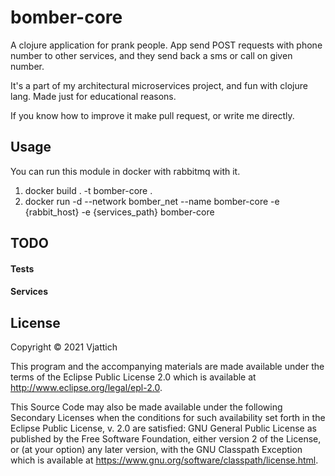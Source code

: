 # bomber-core

A clojure application for prank people. App send POST requests with phone number to other services, and they send back a sms or call on given number.

It's a part of my architectural microservices project, and fun with clojure lang. Made just for educational reasons.

If you know how to improve it make pull request, or write me directly.

## Usage

You can run this module in docker with rabbitmq with it.

1. docker build . -t bomber-core .
2. docker run -d --network bomber_net --name bomber-core -e {rabbit_host} -e {services_path} bomber-core

## TODO
#### Tests

#### Services

## License 

Copyright © 2021 Vjattich 

This program and the accompanying materials are made available under the terms of the Eclipse Public License 2.0 which is available at
http://www.eclipse.org/legal/epl-2.0.

This Source Code may also be made available under the following Secondary Licenses when the conditions for such availability set forth in the Eclipse Public
License, v. 2.0 are satisfied: GNU General Public License as published by the Free Software Foundation, either version 2 of the License, or (at your option) any
later version, with the GNU Classpath Exception which is available at https://www.gnu.org/software/classpath/license.html.
